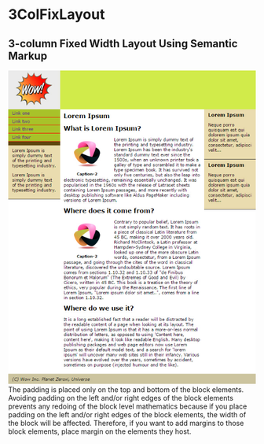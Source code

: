 # 3ColFixLayout
## 3-column Fixed Width Layout Using Semantic Markup
![3-column Fixed Width Layout Using Semantic Markup ](https://github.com/htmleceous/3ColFixLayout/blob/master/images/result.jpg)
The padding is placed only on the top and bottom of the block elements. Avoiding padding on the left and/or right edges of the block elements prevents any redoing of the block level mathematics because if you place padding on the left and/or right edges of the block elements, the width of the block will be affected. Therefore, if you want to add margins to those block elements, place margin on the elements they host.


